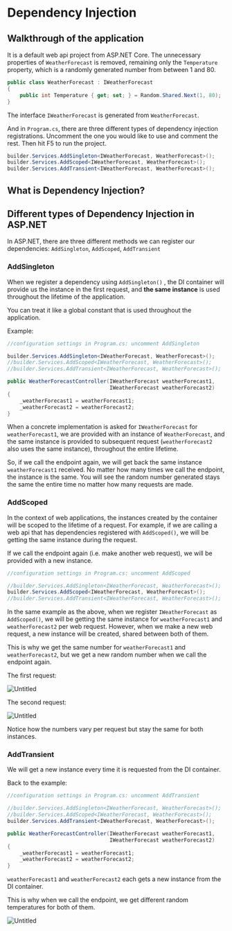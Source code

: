 # Dependency Injection


## Walkthrough of the application

It is a default web api project from ASP.NET Core. The unnecessary properties of `WeatherForecast` is removed, remaining only the `Temperature` property, which is a randomly generated number from between 1 and 80.

```csharp
public class WeatherForecast : IWeatherForecast
{
    public int Temperature { get; set; } = Random.Shared.Next(1, 80);
}
```

The interface `IWeatherForecast` is generated from `WeatherForecast`. 

And in `Program.cs`, there are three different types of dependency injection registrations. Uncomment the one you would like to use and comment the rest. Then hit F5 to run the project. 

```csharp
builder.Services.AddSingleton<IWeatherForecast, WeatherForecast>();
builder.Services.AddScoped<IWeatherForecast, WeatherForecast>();
builder.Services.AddTransient<IWeatherForecast, WeatherForecast>();
```

## What is Dependency Injection?

## Different types of Dependency Injection in ASP.NET

In ASP.NET, there are three different methods we can register our dependencies: `AddSingleton`, `AddScoped`, `AddTransient`

### AddSingleton

When we register a dependency using `AddSingleton()` , the DI container will provide us the instance in the first request, and **the same instance** is used throughout the lifetime of the application. 

You can treat it like a global constant that is used throughout the application.

Example:

```csharp
//configuration settings in Program.cs: uncomment AddSingleton

builder.Services.AddSingleton<IWeatherForecast, WeatherForecast>();
//builder.Services.AddScoped<IWeatherForecast, WeatherForecast>();
//builder.Services.AddTransient<IWeatherForecast, WeatherForecast>();
```

```csharp
public WeatherForecastController(IWeatherForecast weatherForecast1,
                                 IWeatherForecast weatherForecast2)
{
    _weatherForecast1 = weatherForecast1;
    _weatherForecast2 = weatherForecast2;
}
```

When a concrete implementation is asked for `IWeatherForecast` for `weatherForecast1`, we are provided with an instance of `WeatherForecast`, and the same instance is provided to subsequent request (`weatherForecast2` also uses the same instance), throughout the entire lifetime. 

So, if we call the endpoint again, we will get back the same instance `weatherForecast1` received. No matter how many times we call the endpoint, the instance is the same. You will see the random number generated stays the same the entire time no matter how many requests are made. 

### AddScoped

In the context of web applications, the instances created by the container will be scoped to the lifetime of a request. For example, if we are calling a web api that has dependencies registered with `AddScoped()`, we will be getting the same instance during the request. 

If we call the endpoint again (i.e. make another web request), we will be provided with a new instance. 

```csharp
//configuration settings in Program.cs: uncomment AddScoped

//builder.Services.AddSingleton<IWeatherForecast, WeatherForecast>();
builder.Services.AddScoped<IWeatherForecast, WeatherForecast>();
//builder.Services.AddTransient<IWeatherForecast, WeatherForecast>();
```

In the same example as the above, when we register `IWeatherForecast` as `AddScoped()`, we will be getting the same instance for `weatherForecast1` and `weatherForecast2` per web request. However, when we make a new web request, a new instance will be created, shared between both of them. 

This is why we get the same number for `weatherForecast1` and `weatherForecast2`, but we get a new random number when we call the endpoint again.

The first request: 

![Untitled](https://github.com/yumiloh/DependencyInjectionExample/blob/44c5265b13c685de443b776c595ae4dd1ee8cd9e/assets/Untitled.png)

The second request: 


![Untitled](https://github.com/yumiloh/DependencyInjectionExample/blob/44c5265b13c685de443b776c595ae4dd1ee8cd9e/assets/Untitled%201.png)

Notice how the numbers vary per request but stay the same for both instances. 

### AddTransient

We will get a new instance every time it is requested from the DI container. 

Back to the example:

```csharp
//configuration settings in Program.cs: uncomment AddTransient

//builder.Services.AddSingleton<IWeatherForecast, WeatherForecast>();
//builder.Services.AddScoped<IWeatherForecast, WeatherForecast>();
builder.Services.AddTransient<IWeatherForecast, WeatherForecast>();
```

```csharp
public WeatherForecastController(IWeatherForecast weatherForecast1,
                                 IWeatherForecast weatherForecast2)
{
    _weatherForecast1 = weatherForecast1;
    _weatherForecast2 = weatherForecast2;
}
```

`weatherForecast1` and `weatherForecast2` each gets a new instance from the DI container. 

This is why when we call the endpoint, we get different random temperatures for both of them. 

![Untitled](https://github.com/yumiloh/DependencyInjectionExample/blob/44c5265b13c685de443b776c595ae4dd1ee8cd9e/assets/Untitled%202.png)
